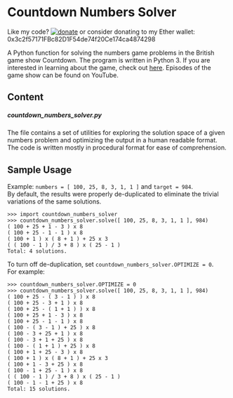 # Countdown Numbers Solver

Like my code? [![donate](https://img.shields.io/badge/%24-Buy%20me%20a%20coffee-ef864e.svg)](https://www.buymeacoffee.com/exitexit) or consider donating to my Ether wallet: 0x3c2f57171FBc82D1F54de74f20Ce174ca4874298

A Python function for solving the numbers game problems in the British game show Countdown. The program is written in Python 3.
If you are interested in learning about the game, check out [here](https://en.wikipedia.org/wiki/Countdown_(game_show)#Numbers_round).
Episodes of the game show can be found on YouTube.

## Content

##### countdown_numbers_solver.py
The file contains a set of utilities for exploring the solution space of a given numbers problem and optimizing the output in a human readable format. The code is written mostly in procedural format for ease of comprehension.

## Sample Usage
Example: `numbers = [ 100, 25, 8, 3, 1, 1 ]` and `target = 984`.<br/>
By default, the results were properly de-duplicated to eliminate the trivial variations of the same solutions.
```
>>> import countdown_numbers_solver
>>> countdown_numbers_solver.solve([ 100, 25, 8, 3, 1, 1 ], 984)
( 100 + 25 + 1 - 3 ) x 8
( 100 + 25 - 1 - 1 ) x 8
( 100 + 1 ) x ( 8 + 1 ) + 25 x 3
( ( 100 - 1 ) / 3 + 8 ) x ( 25 - 1 )
Total: 4 solutions.
```
To turn off de-duplication, set `countdown_numbers_solver.OPTIMIZE = 0`.<br/>
For example:
```
>>> countdown_numbers_solver.OPTIMIZE = 0
>>> countdown_numbers_solver.solve([ 100, 25, 8, 3, 1, 1 ], 984)
( 100 + 25 - ( 3 - 1 ) ) x 8
( 100 + 25 - 3 + 1 ) x 8
( 100 + 25 - ( 1 + 1 ) ) x 8
( 100 + 25 + 1 - 3 ) x 8
( 100 + 25 - 1 - 1 ) x 8
( 100 - ( 3 - 1 ) + 25 ) x 8
( 100 - 3 + 25 + 1 ) x 8
( 100 - 3 + 1 + 25 ) x 8
( 100 - ( 1 + 1 ) + 25 ) x 8
( 100 + 1 + 25 - 3 ) x 8
( 100 + 1 ) x ( 8 + 1 ) + 25 x 3
( 100 + 1 - 3 + 25 ) x 8
( 100 - 1 + 25 - 1 ) x 8
( ( 100 - 1 ) / 3 + 8 ) x ( 25 - 1 )
( 100 - 1 - 1 + 25 ) x 8
Total: 15 solutions.
```
